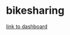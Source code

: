 # bikesharing

[link to dashboard](https://public.tableau.com/views/Challenge_14_16270943511530/CitiBikeStory?:language=en-US&publish=yes&:display_count=n&:origin=viz_share_link)
